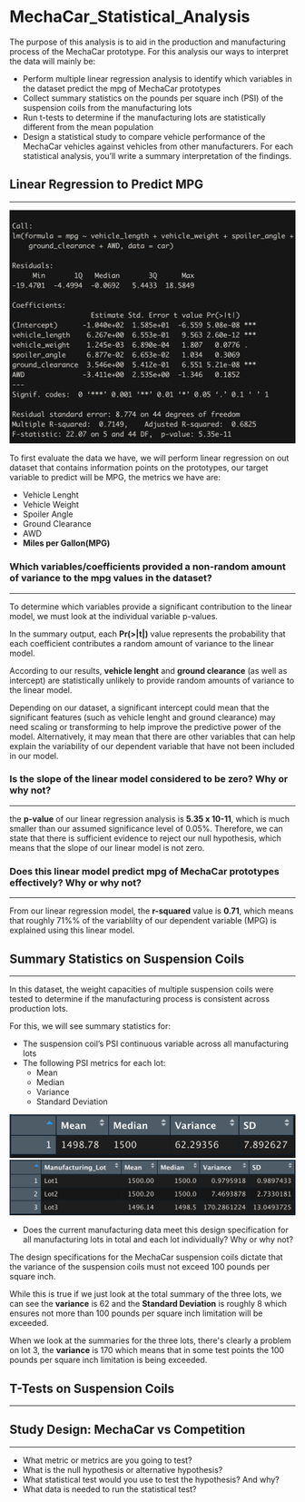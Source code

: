 # MechaCar_Statistical_Analysis
The purpose of this analysis is to aid in the production and manufacturing process of the MechaCar prototype. For this analysis our ways to interpret the data will mainly be:

- Perform multiple linear regression analysis to identify which variables in the dataset predict the mpg of MechaCar prototypes
- Collect summary statistics on the pounds per square inch (PSI) of the suspension coils from the manufacturing lots
- Run t-tests to determine if the manufacturing lots are statistically different from the mean population
- Design a statistical study to compare vehicle performance of the MechaCar vehicles against vehicles from other manufacturers. For each statistical analysis, you’ll write a summary interpretation of the findings.

## Linear Regression to Predict MPG
---
![linear_regression](https://github.com/carloshgalvan95/MechaCar_Statistical_Analysis/blob/main/Resources/linear_regression.png)

To first evaluate the data we have, we will perform linear regression on out dataset that contains information points on the prototypes, our target variable to predict will be MPG, the metrics we have are:

- Vehicle Lenght
- Vehicle Weight
- Spoiler Angle
- Ground Clearance
- AWD
- **Miles per Gallon(MPG)**

### Which variables/coefficients provided a non-random amount of variance to the mpg values in the dataset?
---
To determine which variables provide a significant contribution to the linear model, we must look at the individual variable p-values.

In the summary output, each **Pr(>|t|)** value represents the probability that each coefficient contributes a random amount of variance to the linear model.

According to our results, **vehicle lenght** and **ground clearance** (as well as intercept) are statistically unlikely to provide random amounts of variance to the linear model.

Depending on our dataset, a significant intercept could mean that the significant features (such as vehicle lenght and ground clearance) may need scaling or transforming to help improve the predictive power of the model. Alternatively, it may mean that there are other variables that can help explain the variability of our dependent variable that have not been included in our model. 


### Is the slope of the linear model considered to be zero? Why or why not?
---
the **p-value** of our linear regression analysis is **5.35 x 10-11**, which is much smaller than our assumed significance level of 0.05%. Therefore, we can state that there is sufficient evidence to reject our null hypothesis, which means that the slope of our linear model is not zero.

### Does this linear model predict mpg of MechaCar prototypes effectively? Why or why not?
---
From our linear regression model, the **r-squared** value is **0.71**, which means that roughly 71%% of the variablilty of our dependent variable (MPG) is explained using this linear model. 

## Summary Statistics on Suspension Coils
---
In this dataset, the weight capacities of multiple suspension coils were tested to determine if the manufacturing process is consistent across production lots.

For this, we will see summary statistics for:
- The suspension coil’s PSI continuous variable across all manufacturing lots
- The following PSI metrics for each lot:
    - Mean 
    - Median
    - Variance
    - Standard Deviation
    
![total_summary](https://github.com/carloshgalvan95/MechaCar_Statistical_Analysis/blob/main/Resources/total_summary.png)
![lot_summary](https://github.com/carloshgalvan95/MechaCar_Statistical_Analysis/blob/main/Resources/lot_summary.png)

- Does the current manufacturing data meet this design specification for all manufacturing lots in total and each lot individually? Why or why not?

The design specifications for the MechaCar suspension coils dictate that the variance of the suspension coils must not exceed 100 pounds per square inch.

While this is true if we just look at the total summary of the three lots, we can see the **variance** is 62 and the **Standard Deviation** is roughly 8 which ensures not more than 100 pounds per square inch limitation will be exceeded.

When we look at the summaries for the three lots, there's clearly a problem on lot 3, the **variance** is 170 which means that in some test points the 100 pounds per square inch limitation is being exceeded.

## T-Tests on Suspension Coils
---

## Study Design: MechaCar vs Competition
---



- What metric or metrics are you going to test?
- What is the null hypothesis or alternative hypothesis?
- What statistical test would you use to test the hypothesis? And why?
- What data is needed to run the statistical test?